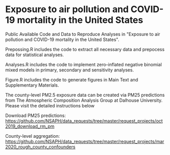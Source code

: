 # Exposure to air pollution and COVID-19 mortality in the United States
Public Available Code and Data to Reproduce Analyses in "Exposure to air pollution and COVID-19 mortality in the United States".

Prepossing.R includes the code to extract all necessary data and prepocess data for statistical analyses.

Analyses.R includes the code to implement zero-inflated negative binomial mixed models in primary, secondary and sensitivity analyses.

Figure.R includes the code to generate figures in Main Text and Supplementary Materials.

The county-level PM2.5 exposure data can be created via PM25 predictions from The Atmospheric Composition Analysis Group at Dalhouse University. Please visit the detailed instructions below

Download PM25 predictions: https://github.com/NSAPH/data_requests/tree/master/request_projects/oct2019_download_rm_pm

County-level aggregation: https://github.com/NSAPH/data_requests/tree/master/request_projects/mar2020_rough_county_confounders


